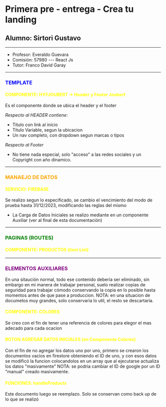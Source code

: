# Primera pre - entrega - Crea tu landing
## Alumno: Sirtori Gustavo

---

* Profesor: Everaldo Guevara
* Comisión: 57980 --- React Js
* Tutor: Franco David Garay

---
<h3 style="color: blue">TEMPLATE</h3>

<h4 style="color: yellow">COMPONENTE: HYFJOUBERT -> Header y Footer Joubert</h4>

Es el componente donde se ubica el header y el footer

*Respecto al HEADER contiene:*
 - Titulo con link al inicio
 - Titulo Variable, segun la ubicacion
 - Un nav completo, con dropdown segun marcas o tipos

*Respecto al Footer*

 - No tiene nada especial, solo "acceso" a las redes sociales y un Copyright con año dinamico.

---

<h3 style="color: orange">MANAEJO DE DATOS</h3>

<h4 style="color: yellow">SERVICIO: FIREBASE</h4>

Se realizo segun lo especificado, se cambio el vencimiento del modo de prueba hasta 31/12/2023, modificando las reglas del mismo

* La Carga de Datos Iniciales se realizo mediante en un componente Auxiliar (ver al final de esta documentación)

---

<h3 style="color: green">PAGINAS (ROUTES)</h3>

<h4 style="color: yellow">COMPONENTE: PRODUCTOS (item List)</h4>





---

<h3 style="color: purple">ELEMENTOS AUXILIARES</h3>
En una sitaución normal, todo ese contenido debería ser eliminado, sin embargo en mi manera de trabajar personal, suelo realizar copias de seguridad para trabajar cómodo conservando la copia en lo posible hasta momentos antes de que pase a produccion.
NOTA: en una situacion de documetos muy grandes, solo conservaria lo util, el resto se descartaría.

<h4 style="color: yellow">COMPONENTE: COLORES</h4>

Se creo con el fin de tener una referencia de colores para elegor el mas adecado para cada ocacion

<h4 style="color: yellow">BOTON AGREGAR DATOS INICIALES (en Componente Colores)</h4>

Con el fin de no agregar los datos uno por uno, primero se crearon los documentos vacios en firestore obteniendo el ID de uno, y con esos datos se modificó la funcion colocandolos en un array que al ejecutarse actualiza los datos "masivamente"
NOTA: se podria cambiar el ID de google por un ID "manual" creado masivamente.

<h4 style="color: yellow">FUNCIONES: handleProducts</h4>

Este documento luego se reemplazo. Solo se conservan como back up de lo que se realizó
